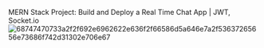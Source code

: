 MERN Stack Project: Build and Deploy a Real Time Chat App | JWT, Socket.io
![68747470733a2f2f692e6962622e636f2f66586d5a646e7a2f53637265656e73686f742d31302e706e67](https://github.com/user-attachments/assets/a1a46999-f5f2-43fc-b686-a76461593687)
